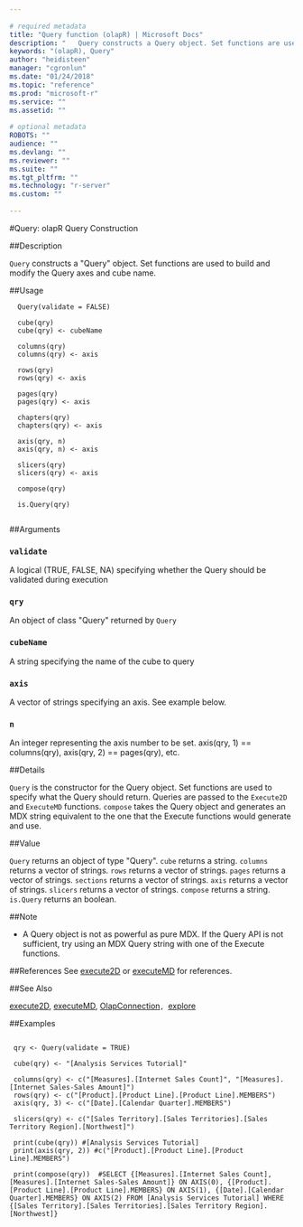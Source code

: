 ```yaml
--- 
 
# required metadata 
title: "Query function (olapR) | Microsoft Docs" 
description: "   Query constructs a Query object. Set functions are used to build and modify the Query axes and cube name. " 
keywords: "(olapR), Query" 
author: "heidisteen" 
manager: "cgronlun" 
ms.date: "01/24/2018" 
ms.topic: "reference" 
ms.prod: "microsoft-r" 
ms.service: "" 
ms.assetid: "" 
 
# optional metadata 
ROBOTS: "" 
audience: "" 
ms.devlang: "" 
ms.reviewer: "" 
ms.suite: "" 
ms.tgt_pltfrm: "" 
ms.technology: "r-server" 
ms.custom: "" 
 
--- 
```

 
 
 
 
 #Query: olapR Query Construction 
 
 ##Description
 
`Query` constructs a "Query" object. Set functions are used to build and modify the Query axes and cube name.
 
 
 
 ##Usage

```   
  Query(validate = FALSE)
  
  cube(qry)
  cube(qry) <- cubeName
  
  columns(qry)
  columns(qry) <- axis
  
  rows(qry)
  rows(qry) <- axis
  
  pages(qry)
  pages(qry) <- axis
  
  chapters(qry)
  chapters(qry) <- axis
  
  axis(qry, n)
  axis(qry, n) <- axis
  
  slicers(qry)
  slicers(qry) <- axis
  
  compose(qry)
  
  is.Query(qry)
 
```
 
 
 ##Arguments

   
    
 ### `validate`
 A logical (TRUE, FALSE, NA) specifying whether the Query should be validated during execution 
  
    
 ### `qry`
 An object of class "Query" returned by `Query` 
  
    
 ### `cubeName`
 A string specifying the name of the cube to query 
  
    
 ### `axis`
 A vector of strings specifying an axis. See example below. 
  
    
 ### `n`
 An integer representing the axis number to be set. axis(qry, 1) == columns(qry), axis(qry, 2) == pages(qry), etc. 
  
 
 
 
 ##Details
 
`Query` is the constructor for the Query object. Set functions are used to specify what the Query should return. Queries are passed to the `Execute2D` and `ExecuteMD` functions. `compose` takes the Query object and generates an MDX string equivalent to the one that the Execute functions would generate and use.
 
 
 
 ##Value
 
`Query` returns an object of type "Query". 
`cube` returns a string. 
`columns` returns a vector of strings. 
`rows` returns a vector of strings. 
`pages` returns a vector of strings. 
`sections` returns a vector of strings. 
`axis` returns a vector of strings. 
`slicers` returns a vector of strings. 
`compose` returns a string. 
`is.Query` returns an boolean.
 
 
 ##Note
 
- A Query object is not as powerful as pure MDX. If the Query API is not sufficient, try using an MDX Query string with one of the Execute functions.
 
 
 
 ##References
  See [execute2D](Execute2D.md) or [executeMD](ExecuteMD.md) for references.  
 
 
 ##See Also
 
[execute2D](Execute2D.md), [executeMD](ExecuteMD.md), [OlapConnection](OlapConnection.md)`, `[explore](Explore.md)
   
 
 ##Examples

 ```
   
  qry <- Query(validate = TRUE)
  
  cube(qry) <- "[Analysis Services Tutorial]"
  
  columns(qry) <- c("[Measures].[Internet Sales Count]", "[Measures].[Internet Sales-Sales Amount]")
  rows(qry) <- c("[Product].[Product Line].[Product Line].MEMBERS") 
  axis(qry, 3) <- c("[Date].[Calendar Quarter].MEMBERS")
  
  slicers(qry) <- c("[Sales Territory].[Sales Territories].[Sales Territory Region].[Northwest]")
  
  print(cube(qry)) #[Analysis Services Tutorial]
  print(axis(qry, 2)) #c("[Product].[Product Line].[Product Line].MEMBERS") 
  
  print(compose(qry))  #SELECT {[Measures].[Internet Sales Count], [Measures].[Internet Sales-Sales Amount]} ON AXIS(0), {[Product].[Product Line].[Product Line].MEMBERS} ON AXIS(1), {[Date].[Calendar Quarter].MEMBERS} ON AXIS(2) FROM [Analysis Services Tutorial] WHERE {[Sales Territory].[Sales Territories].[Sales Territory Region].[Northwest]}
 
```
 
